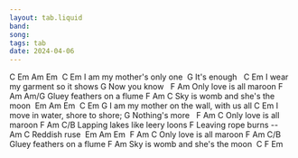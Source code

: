 ```yaml
---
layout: tab.liquid
band:
song:
tags: tab
date: 2024-04-06
---
```

C   Em   Am   Em  C                    Em I am my mother's only one              G It's enough   C                       Em I wear my garment so it shows G Now you know   F               Am Only love is all maroon F                  Am     Am/G Gluey feathers on a flume F                         Am     C Sky is womb and she's the moon  Em Am Em  C                            Em        G I am my mother on the wall, with us all C                           Em I move in water, shore to shore; G Nothing's more   F                   Am    C Only love is all maroon F                           Am   C/B Lapping lakes like leery loons F Leaving rope burns --          Am     C Reddish ruse  Em Am Em  F                 Am    C Only love is all maroon F                     Am       C/B Gluey feathers on a flume F                          Am Sky is womb and she's the moon  C    F   Em
